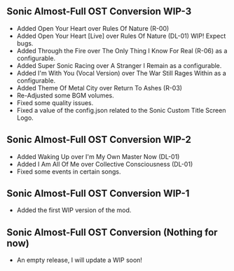 ## Sonic Almost-Full OST Conversion WIP-3
- Added Open Your Heart over Rules Of Nature (R-00)
- Added Open Your Heart [Live] over Rules Of Nature (DL-01) WIP! Expect bugs.
- Added Through the Fire over The Only Thing I Know For Real (R-06) as a configurable.
- Added Super Sonic Racing over A Stranger I Remain as a configurable.
- Added I'm With You (Vocal Version) over The War Still Rages Within as a configurable.
- Added Theme Of Metal City over Return To Ashes (R-03)
- Re-Adjusted some BGM volumes.
- Fixed some quality issues.
- Fixed a value of the config.json related to the Sonic Custom Title Screen Logo.

## Sonic Almost-Full OST Conversion WIP-2
- Added Waking Up over I'm My Own Master Now (DL-01)
- Added I Am All Of Me over Collective Consciousness (DL-01)
- Fixed some events in certain songs.

## Sonic Almost-Full OST Conversion WIP-1
- Added the first WIP version of the mod.

## Sonic Almost-Full OST Conversion (Nothing for now)
- An empty release, I will update a WIP soon!

